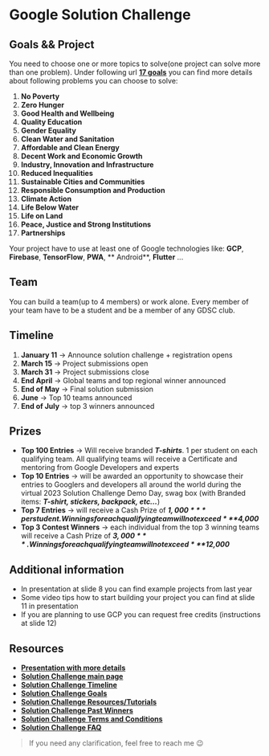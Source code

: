 # Google Solution Challenge

## Goals && Project

You need to choose one or more topics to solve(one project can solve more than one problem). Under following
url **[17 goals](https://developers.google.com/community/gdsc-solution-challenge/UN-goals)**
you can find more details about following problems you can choose to solve:

1. **No Poverty**
2. **Zero Hunger**
3. **Good Health and Wellbeing**
4. **Quality Education**
5. **Gender Equality**
6. **Clean Water and Sanitation**
7. **Affordable and Clean Energy**
8. **Decent Work and Economic Growth**
9. **Industry, Innovation and Infrastructure**
10. **Reduced Inequalities**
11. **Sustainable Cities and Communities**
12. **Responsible Consumption and Production**
13. **Climate Action**
14. **Life Below Water**
15. **Life on Land**
16. **Peace, Justice and Strong Institutions**
17. **Partnerships**

Your project have to use at least one of Google technologies like: **GCP**, **Firebase**, **TensorFlow**, **PWA**, **
Android**, **Flutter** ...

## Team

You can build a team(up to 4 members) or work alone. Every member of your team have to be a student and be a member of
any GDSC club.

## Timeline

1. **January 11** -> Announce solution challenge + registration opens
2. **March 15** -> Project submissions open
3. **March 31** -> Project submissions close
4. **End April** -> Global teams and top regional winner announced
5. **End of May** -> Final solution submission
6. **June** -> Top 10 teams announced
7. **End of July** -> top 3 winners announced

## Prizes

- **Top 100 Entries** -> Will receive branded ***T-shirts***. 1 per student on each qualifying team. All qualifying
  teams will
  receive a Certificate and mentoring from Google Developers and experts
- **Top 10 Entries** -> will be awarded an opportunity to showcase their entries to Googlers and developers all around
  the world during the virtual 2023 Solution Challenge Demo Day, swag box (with Branded items: ***T-shirt, stickers,
  backpack, etc...***)
- **Top 7 Entries** -> will receive a Cash Prize of ***$1,000*** per student. Winnings for each qualifying team will not
  exceed ***$4,000***
- **Top 3 Contest Winners** -> each individual from the top 3 winning teams will receive a Cash Prize of ***$3,000***.
  Winnings for each qualifying team will not exceed ***$12,000***

## Additional information

- In presentation at slide 8 you can find example projects from last year
- Some video tips how to start building your project you can find at slide 11 in presentation
- If you are planning to use GCP you can request free credits (instructions at slide 12)

## Resources

- **[Presentation with more details](https://github.com/GDSC-Lodz-University-of-Technology/lectures/blob/master/resources/2022-12-20-google-solution-challange-info-session/sollution-challange-info-session-presentation)**
- **[Solution Challenge main page](https://developers.google.com/community/gdsc-solution-challenge)**
- **[Solution Challenge Timeline](https://developers.google.com/community/gdsc-solution-challenge/timeline)**
- **[Solution Challenge Goals](https://developers.google.com/community/gdsc-solution-challenge/UN-goals)**
- **[Solution Challenge Resources/Tutorials](https://developers.google.com/community/gdsc-solution-challenge/resources)**
- **[Solution Challenge Past Winners](https://developers.google.com/community/gdsc-solution-challenge/winners)**
- **[Solution Challenge Terms and Conditions](https://developers.google.com/community/gdsc-solution-challenge/terms)**
- **[Solution Challenge FAQ](https://developers.google.com/community/gdsc-solution-challenge/faq)**

> If you need any clarification, feel free to reach me 😉
